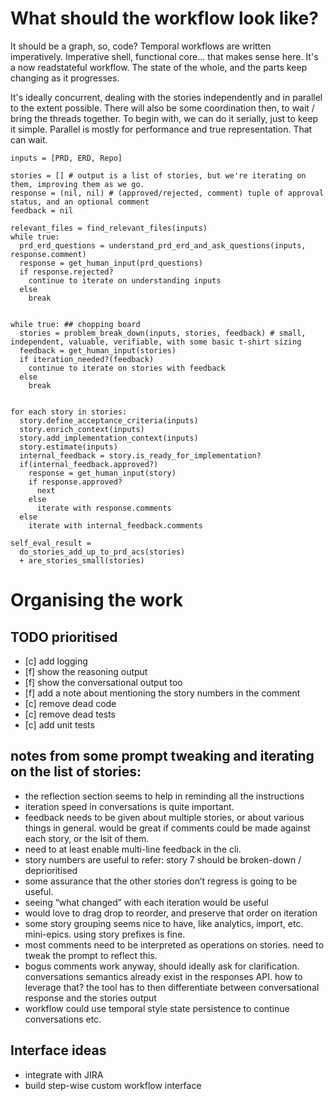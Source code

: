 # What should the workflow look like?

It should be a graph, so, code? Temporal workflows are written imperatively. Imperative shell, functional core...  that makes sense here. It's a now readstateful workflow. The state of the whole, and the parts keep changing as it progresses.

It's ideally concurrent, dealing with the stories independently and in parallel to the extent possible. There will also be some coordination then, to wait / bring the threads together. To begin with, we can do it serially, just to keep it simple. Parallel is mostly for performance and true representation. That can wait.

```
inputs = [PRD, ERD, Repo]

stories = [] # output is a list of stories, but we're iterating on them, improving them as we go.
response = (nil, nil) # (approved/rejected, comment) tuple of approval status, and an optional comment
feedback = nil

relevant_files = find_relevant_files(inputs)
while true:
  prd_erd_questions = understand_prd_erd_and_ask_questions(inputs, response.comment)
  response = get_human_input(prd_questions)
  if response.rejected?
    continue to iterate on understanding inputs
  else
    break


while true: ## chopping board
  stories = problem_break_down(inputs, stories, feedback) # small, independent, valuable, verifiable, with some basic t-shirt sizing
  feedback = get_human_input(stories)
  if iteration_needed?(feedback)
    continue to iterate on stories with feedback
  else
    break


for each story in stories:
  story.define_acceptance_criteria(inputs)
  story.enrich_context(inputs)
  story.add_implementation_context(inputs)
  story.estimate(inputs)
  internal_feedback = story.is_ready_for_implementation?
  if(internal_feedback.approved?)
    response = get_human_input(story)
    if response.approved?
      next
    else
      iterate with response.comments
  else
    iterate with internal_feedback.comments

self_eval_result =
  do_stories_add_up_to_prd_acs(stories)
  + are_stories_small(stories)
```

# Organising the work
## TODO prioritised
- [c] add logging
- [f] show the reasoning output
- [f] show the conversational output too
- [f] add a note about mentioning the story numbers in the comment
- [c] remove dead code
- [c] remove dead tests
- [c] add unit tests

## notes from some prompt tweaking and iterating on the list of stories:
- the reflection section seems to help in reminding all the instructions
- iteration speed in conversations is quite important.
- feedback needs to be given about multiple stories, or about various things in general. would be great if comments could be made against each story, or the lsit of them.
- need to at least enable multi-line feedback in the cli.
- story numbers are useful to refer: story 7 should be broken-down / deprioritised
- some assurance that the other stories don’t regress is going to be useful.
- seeing “what changed” with each iteration would be useful
- would love to drag drop to reorder, and preserve that order on iteration
- some story grouping seems nice to have, like analytics, import, etc. mini-epics. using story prefixes is fine.
- most comments need to be interpreted as operations on stories. need to tweak the prompt to reflect this.
- bogus comments work anyway, should ideally ask for clarification. conversations semantics already exist in the responses API. how to leverage that? the tool has to then differentiate between conversational response and the stories output
- workflow could use temporal style state persistence to continue conversations etc.

## Interface ideas
- integrate with JIRA
- build step-wise custom workflow interface
